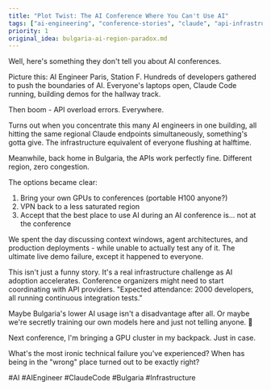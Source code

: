```yaml
---
title: "Plot Twist: The AI Conference Where You Can't Use AI"
tags: ["ai-engineering", "conference-stories", "claude", "api-infrastructure", "tech-humor"]
priority: 1
original_idea: bulgaria-ai-region-paradox.md
---
```


Well, here's something they don't tell you about AI conferences.

Picture this: AI Engineer Paris, Station F. Hundreds of developers gathered to push the boundaries of AI. Everyone's laptops open, Claude Code running, building demos for the hallway track.

Then boom - API overload errors. Everywhere.

Turns out when you concentrate this many AI engineers in one building, all hitting the same regional Claude endpoints simultaneously, something's gotta give. The infrastructure equivalent of everyone flushing at halftime.

Meanwhile, back home in Bulgaria, the APIs work perfectly fine. Different region, zero congestion.

The options became clear:
1. Bring your own GPUs to conferences (portable H100 anyone?)
2. VPN back to a less saturated region
3. Accept that the best place to use AI during an AI conference is... not at the conference

We spent the day discussing context windows, agent architectures, and production deployments - while unable to actually test any of it. The ultimate live demo failure, except it happened to everyone.

This isn't just a funny story. It's a real infrastructure challenge as AI adoption accelerates. Conference organizers might need to start coordinating with API providers. "Expected attendance: 2000 developers, all running continuous integration tests."

Maybe Bulgaria's lower AI usage isn't a disadvantage after all. Or maybe we're secretly training our own models here and just not telling anyone. 🚀

Next conference, I'm bringing a GPU cluster in my backpack. Just in case.

What's the most ironic technical failure you've experienced? When has being in the "wrong" place turned out to be exactly right?

#AI #AIEngineer #ClaudeCode #Bulgaria #Infrastructure